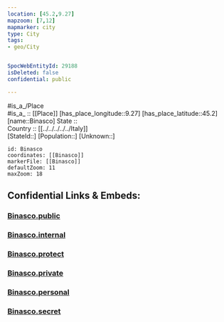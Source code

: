 ```yaml
---
location: [45.2,9.27] 
mapzoom: [7,12] 
mapmarker: city 
type: City
tags:
- geo/City


SpocWebEntityId: 29188
isDeleted: false
confidential: public

---
```

#is_a_/Place  
#is_a_ :: [[Place]] 
[has_place_longitude::9.27] 
[has_place_latitude::45.2] 
[name::Binasco] 
State ::  
Country :: [[../../../../../Italy]]  
[StateId::] 
[Population::] 
[Unknown::] 


```leaflet
id: Binasco
coordinates: [[Binasco]] 
markerFile: [[Binasco]] 
defaultZoom: 11 
maxZoom: 18
```


## Confidential Links & Embeds: 

### [Binasco.public](/_public/\Earth\Continent\Europe\Europe~South\Italy\regions~Italy\Lombardy\Pavia.Province\CityBinasco.public.md) 

### [Binasco.internal](/_internal/\Earth\Continent\Europe\Europe~South\Italy\regions~Italy\Lombardy\Pavia.Province\CityBinasco.internal.md) 

### [Binasco.protect](/_protect/\Earth\Continent\Europe\Europe~South\Italy\regions~Italy\Lombardy\Pavia.Province\CityBinasco.protect.md) 

### [Binasco.private](/_private/\Earth\Continent\Europe\Europe~South\Italy\regions~Italy\Lombardy\Pavia.Province\CityBinasco.private.md) 

### [Binasco.personal](/_personal/\Earth\Continent\Europe\Europe~South\Italy\regions~Italy\Lombardy\Pavia.Province\CityBinasco.personal.md) 

### [Binasco.secret](/_secret/\Earth\Continent\Europe\Europe~South\Italy\regions~Italy\Lombardy\Pavia.Province\CityBinasco.secret.md)


